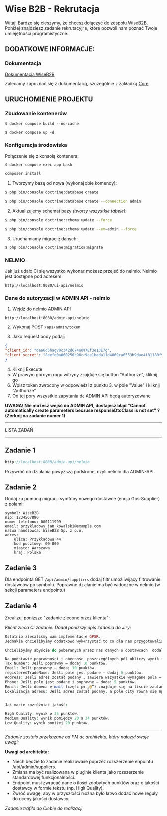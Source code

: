# Wise B2B - Rekrutacja

Witaj! Bardzo się cieszymy, że chcesz dołączyć do zespołu WiseB2B.
Poniżej znajdziesz zadanie rekrutacyjne, które pozwoli nam poznać Twoje umiejętności programistyczne.


## DODATKOWE INFORMACJE:

### Dokumentacja
[Dokumentacja WiseB2B](https://test.wiseb2b.eu/docs/)

Zalecamy zapoznać się z dokumentacją, szczególnie z zakładką [Core](https://test.wiseb2b.eu/docs/docs/developer/core)

## URUCHOMIENIE PROJEKTU

### Zbudowanie kontenerów

```shell
$ docker compose build --no-cache
```

```shell
$ docker compose up -d
```

### Konfiguracja środowiska



Połączenie się z konsolą kontenera:

```bash
$ docker compose exec app bash
```

```bash
composer install
```

1. Tworzymy bazę od nowa (wykonaj obie komendy):
```bash
$ php bin/console doctrine:database:create
```
```bash
$ php bin/console doctrine:database:create --connection admin
```
2. Aktualizujemy schemat bazy _(tworzy wszystkie tabele)_:
```bash
$ php bin/console doctrine:schema:update --force
```
```bash
$ php bin/console doctrine:schema:update --em=admin --force
```
3. Uruchamiamy migrację danych:
```bash
$ php bin/console doctrine:migration:migrate
```


### NELMIO

Jak już udało Ci się wszystko wykonać możesz przejść do nelmio.
Nelmio jest dostępne pod adresem:

```
http://localhost:8080/ui-api/nelmio
```

### Dane do autoryzacji w ADMIN API - nelmio

1. Wejdź do nelmio ADMIN API
```
http://localhost:8080/admin-api/nelmio
```
2. Wykonaj POST `/api/admin/token`

3. Jako request body podaj:

```json
{
"client_id": "dea6d5hagv0c342d674o087Ef3e13E7g",
"client_secret": "8eefe0a060250c96cc9ee1bada11d4069ca6553b9dae4f81180f9777866db0799010e9fe75a0244d209924d1337946393f1682a5d52e07a738dc842891d97509"
}
```

4. Kliknij Execute 
5. W prawym górnym rogu witryny znajduje się button "Authorize", kliknij go
6. Wpisz token zwrócony w odpowiedzi z punktu 3. w pole "Value" i kliknij "Authorize"
7. Od tej pory wszystkie zapytania do ADMIN API będą autoryzowane

**UWAGA! Nie możesz wejść do ADMIN API, dostajesz błąd "Cannot automatically create parameters because responseDtoClass is not set" ? (Zerknij na zadanie numer 1)**


---
LISTA ZADAŃ

---

## Zadanie 1


```php
http://localhost:8080/admin-api/nelmio
```

Przywróć do działania powyższą podstrone, czyli nelmio dla ADMIN-API

## Zadanie 2

Dodaj za pomocą migracji symfony nowego dostawce (encja GpsrSupplier) z polami:

```
symbol: WiseB2B
nip: 1234567890
numer telefonu: 000111999
email: przykladowy_jan_kowalski@example.com
nazwa handlowca: WiseB2B Sp. z o.o.
adres:
    ulica: Przykładowa 44
    kod pocztowy: 00-000
    miasto: Warszawa
    kraj: Polska
```

## Zadanie 3
Dla endpointa GET `/api/admin/suppliers` dodaj filtr umożliwijący filtrowanie dostawców po symbolu.
Poprawne działanie ma być widoczne w nelmio (w sekcji parameters endpointu)

## Zadanie 4

Zrealizuj poniższe "zadanie zlecone przez klienta":


_Klient zleca Ci zadanie. Dodał poniższy opis zadania do Jiry:_

```php
Ostatnio zlecaliśmy wam implementacje GPSR.
Jednakże chcielibyśmy dodatkowo wykorzystać to co dla nas przygotowaliście abyśmy mogli widzieć jak dużo danych dostawców mamy uzupełnione.

Chcielibyśmy abyście do poberanych przez nas danych o dostawcach  dodali dodatkowe pole, które będzie określało jakość dostawcy (oparty na wprowadzonych danych)

Na podstawie poprawności i obecności poszczególnych pól obliczy wynik (zaczynając od 0 punktów):
Tax Number: Jeśli poprawny – dodaj 10 punktów.
Email: Jeśli poprawny – dodaj 10 punktów.
registeredTradeName: Jeśli pole jest podane – dodaj 5 punktów.
Address: Jeśli adres został podany i zawiera wszystkie wymagane pola – dodaj 10 punktów.
Phone: Jeśli pole jest podane i poprawne – dodaj 5 punktów.
Email: Jeśli domena e-mail (część po „@”) znajduje się na liście zaufanych to są domeny:    example.com, my-company.eu, wiseb2b.eu     – dodaj dodatkowe 5 punktów.
Lokalizacja adresu: Jeśli adres został podany, a pole city równa się np. "Warszawa" – dodaj 5 punktów.


Jak macie rozróżniać jakość:

High Quality: wynik ≥ 35 punktów.
Medium Quality: wynik pomiędzy 20 a 34 punktów.
Low Quality: wynik poniżej 20 punktów.

```
 
----

_Zadanie zostało przekazane od PM do architekta, który nałożył swoje uwagi:_

**Uwagi od architekta:**

- Niech będzie to zadanie realizowane poprzez rozszerzenie enpointu /api/admin/suppliers.
- Zmiana ma być realizowana w pluginie klienta jako rozszerzenie standardowej funkcjonalności.
- Endpoint musi zwracać dane o ilości zdobytych punktów oraz o jakości dostawcy w formie tekstu (np. High Quality).
- Zwróć uwagę, aby w przyszłości można było łatwo dodać nowe reguły do oceny jakości dostawcy.


_Zadanie trafiło do Ciebie do realizacji_

